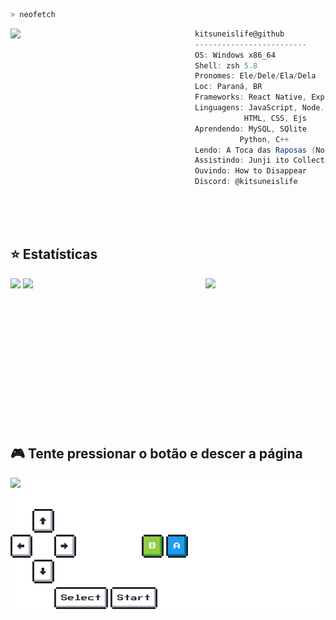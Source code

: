 ```zsh
> neofetch
```

<img align="left" src="https://cdn.discordapp.com/attachments/786213920917422130/1145803097789190247/Ena_talking.gif?width=1000" width="295" /> 

```csharp
kitsuneislife@github
-------------------------
OS: Windows x86_64
Shell: zsh 5.8
Pronomes: Ele/Dele/Ela/Dela
Loc: Paraná, BR
Frameworks: React Native, Express
Linguagens: JavaScript, Node.js,
           HTML, CSS, Ejs
Aprendendo: MySQL, SQlite
          Python, C++
Lendo: A Toca das Raposas (Nora Sakavic)
Assistindo: Junji ito Collection
Ouvindo: How to Disappear
Discord: @kitsuneislife
```

<br><br><br>

## ⭐ Estatísticas

<img align="right" width="38%" src="https://images-wixmp-ed30a86b8c4ca887773594c2.wixmp.com/f/e7df560a-6370-4c90-bf45-730a73491bbb/dfxhkt9-31e79daf-1ee8-44b0-853a-7214b6addad2.png/v1/fit/w_828,h_1538/kafka_render__honkai__star_rail__by_criticalgalaxy_dfxhkt9-414w-2x.png?token=eyJ0eXAiOiJKV1QiLCJhbGciOiJIUzI1NiJ9.eyJzdWIiOiJ1cm46YXBwOjdlMGQxODg5ODIyNjQzNzNhNWYwZDQxNWVhMGQyNmUwIiwiaXNzIjoidXJuOmFwcDo3ZTBkMTg4OTgyMjY0MzczYTVmMGQ0MTVlYTBkMjZlMCIsIm9iaiI6W1t7ImhlaWdodCI6Ijw9Mjg0NyIsInBhdGgiOiJcL2ZcL2U3ZGY1NjBhLTYzNzAtNGM5MC1iZjQ1LTczMGE3MzQ5MWJiYlwvZGZ4aGt0OS0zMWU3OWRhZi0xZWU4LTQ0YjAtODUzYS03MjE0YjZhZGRhZDIucG5nIiwid2lkdGgiOiI8PTE1MzMifV1dLCJhdWQiOlsidXJuOnNlcnZpY2U6aW1hZ2Uub3BlcmF0aW9ucyJdfQ.ZBQ32_gWDXtRcp5LorfYxaCbncGnXiPjzazrMDwCsrs"/>

  <a href="https://github.com/kitsuneislife"><img width="50%" src="https://github-readme-stats.vercel.app/api?username=kitsuneislife&theme=radical&title_color=ff3068?"></a>
  <a href="https://github.com/kitsuneislife"><img width="50%" src="http://github-readme-streak-stats.herokuapp.com/?user=kitsuneislife&theme=radical&date_format=M%20j%5B%2C%20Y%5D&ring=ff3068&fire=ff3068&sideNums=ff3068"></a>

  <br><br><br><br><br><br><br><br><br><br><br><br>
## 🎮 Tente pressionar o botão e descer a página

<div style="background:white;">
<img src="https://toy.aoaoao.me/image" width="300"/> 

<br><a href="https://toy.aoaoao.me/control?button=2&callback=https://github.com/kitsuneislife"><img src="/images/blank.png" width="35"/><img src="/images/up.png" width="35"/></a>
<br><a href="https://toy.aoaoao.me/control?button=1&callback=https://github.com/kitsuneislife"><img src="/images/left.png" width="35"/></a><img src="/images/blank.png" width="35"/><a href="https://toy.aoaoao.me/control?button=0&callback=https://github.com/kitsuneislife"><img src="/images/right.png" width="35"/></a><img src="/images/blank.png" width="35"/><img src="/images/blank.png" width="35"/><img src="/images/blank.png" width="35"/><a href="https://toy.aoaoao.me/control?button=5&callback=https://github.com/kitsuneislife"><img src="/images/B.png" width="35"/></a> <a href="https://toy.aoaoao.me/control?button=4&callback=https://github.com/kitsuneislife"><img src="/images/A.png" width="35"/></a>
<br><a href="https://toy.aoaoao.me/control?button=3&callback=https://github.com/kitsuneislife"><img src="/images/blank.png" width="35"/><img src="/images/down.png" width="35"/></a>
<br><img src="/images/blank.png" width="35"/><img src="/images/blank.png" width="35"/><a href="https://toy.aoaoao.me/control?button=6&callback=https://github.com/kitsuneislife"><img src="/images/select.png" height="35"/></a> <a href="https://toy.aoaoao.me/control?button=7&callback=https://github.com/kitsuneislife"><img src="/images/start.png" height="35" /></a>
  </div>
  </div>
